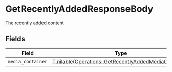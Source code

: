 # GetRecentlyAddedResponseBody

The recently added content


## Fields

| Field                                                                                                              | Type                                                                                                               | Required                                                                                                           | Description                                                                                                        |
| ------------------------------------------------------------------------------------------------------------------ | ------------------------------------------------------------------------------------------------------------------ | ------------------------------------------------------------------------------------------------------------------ | ------------------------------------------------------------------------------------------------------------------ |
| `media_container`                                                                                                  | [T.nilable(Operations::GetRecentlyAddedMediaContainer)](../../models/operations/getrecentlyaddedmediacontainer.md) | :heavy_minus_sign:                                                                                                 | N/A                                                                                                                |